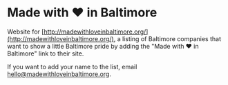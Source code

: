 # Made with ♥ in Baltimore

Website for [http://madewithloveinbaltimore.org/](http://madewithloveinbaltimore.org/), a listing of Baltimore companies that want to show a little Baltimore pride by adding the "Made with ♥ in Baltimore" link to their site.

If you want to add your name to the list, email <a href="mailto:hello@madewithloveinbaltimore.org?subject=Add me to the list">hello@madewithloveinbaltimore.org</a>.